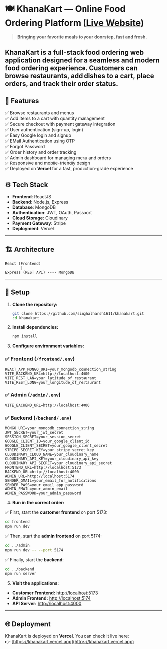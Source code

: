 # 🍽️ KhanaKart — Online Food Ordering Platform ([Live Website](https://khanakart.vercel.app))

> **Bringing your favorite meals to your doorstep, fast and fresh.**

KhanaKart is a full-stack food ordering web application designed for a seamless and modern food ordering experience. Customers can browse restaurants, add dishes to a cart, place orders, and track their order status.
---

## 🚀 Features

✅ Browse restaurants and menus  
✅ Add items to a cart with quantity management  
✅ Secure checkout with payment gateway integration  
✅ User authentication (sign-up, login)  
✅ Easy Google login and signup  
✅ EMail Authentication using OTP  
✅ Forgot Password  
✅ Order history and order tracking  
✅ Admin dashboard for managing menu and orders  
✅ Responsive and mobile-friendly design  
✅ Deployed on **Vercel** for a fast, production-grade experience  


## ⚙️ Tech Stack

- **Frontend**: ReactJS
- **Backend**: Node.js, Express  
- **Database**: MongoDB  
- **Authentication**: JWT, OAuth, Passport
- **Cloud Storage**: Cloudinary
- **Payment Gateway**: Stripe
- **Deployment**: Vercel  

---

## 🏗️ Architecture

```
React (Frontend)
       |
Express (REST API) ---- MongoDB
```

---

## 📄 Setup

1. **Clone the repository:**
   ```bash
   git clone https://github.com/singhalharsh1611/khanakart.git
   cd khanakart
   ```

2. **Install dependencies:**
   ```bash
   npm install
   ```

3. **Configure environment variables:**

### ✅ Frontend (`/frontend/.env`)

```env
REACT_APP_MONGO_URI=your_mongodb_connection_string
VITE_BACKEND_URL=http://localhost:4000
VITE_REST_LAN=your_latitude_of_restaurant
VITE_REST_LONG=your_longitude_of_restaurant
```

### ✅ Admin (`/admin/.env`)

```env
VITE_BACKEND_URL=http://localhost:4000
```

### ✅ Backend (`/backend/.env`)

```env
MONGO_URI=your_mongodb_connection_string
JWT_SECRET=your_jwt_secret
SESSION_SECRET=your_session_secret
GOOGLE_CLIENT_ID=your_google_client_id
GOOGLE_CLIENT_SECRET=your_google_client_secret
STRIPE_SECRET_KEY=your_stripe_secret_key
CLOUDINARY_CLOUD_NAME=your_cloudinary_name
CLOUDINARY_API_KEY=your_cloudinary_api_key
CLOUDINARY_API_SECRET=your_cloudinary_api_secret
FRONTEND_URL=http://localhost:5173
BACKEND_URL=http://localhost:4000
ADMIN_URL=http://localhost:5174
SENDER_GMAIL=your_email_for_notifications
SENDER_PASS=your_email_app_password
ADMIN_EMAIL=your_admin_email
ADMIN_PASSWORD=your_admin_password
```


4. **Run in the correct order:**

✅ First, start the **customer frontend** on port 5173:  
```bash
cd frontend
npm run dev
```

✅ Then, start the **admin frontend** on port 5174:  
```bash
cd ../admin
npm run dev -- --port 5174
```

✅ Finally, start the **backend**:  
```bash
cd ../backend
npm run server
```

5. **Visit the applications:**  
- **Customer Frontend:** [http://localhost:5173](http://localhost:5173)  
- **Admin Frontend:** [http://localhost:5174](http://localhost:5174)  
- **API Server:** [http://localhost:4000](http://localhost:4000)

---

## 🌐 Deployment

KhanaKart is deployed on **Vercel**. You can check it live here:  
👉 [https://khanakart.vercel.app](https://khanakart.vercel.app)



